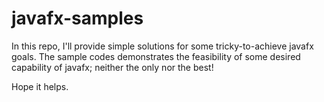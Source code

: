 # javafx-samples
In this repo, I'll provide simple solutions for some tricky-to-achieve javafx goals. The sample codes demonstrates the feasibility of some desired capability of javafx; neither the only nor the best!

Hope it helps.
